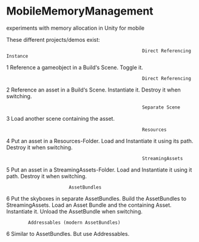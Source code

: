 # MobileMemoryManagement
 experiments with memory allocation in Unity for mobile
 
 These different projects/demos exist:
 
 
                                                      Direct Referencing Instance


1
Reference a gameobject in a Build‘s Scene. Toggle it.

                                                      Direct Referencing


2
Reference an asset in a Build‘s Scene. Instantiate it. Destroy it when switching.

                                                      Separate Scene


3
Load another scene containing the asset.

                                                      Resources


4
Put an asset in a Resources-Folder. Load and Instantiate it using its path. Destroy it when switching.

                                                      StreamingAssets


5
Put an asset in a StreamingAssets-Folder. Load and Instantiate it using it path. Destroy it when switching.



                           AssetBundles


6
Put the skyboxes in separate AssetBundles. Build the AssetBundles to StreamingAssets. Load an Asset Bundle and the containing Asset. Instantiate it. Unload the AssetBundle when switching.



            Addressables (modern AssetBundles)


6
Similar to AssetBundles. But use Addressables.
